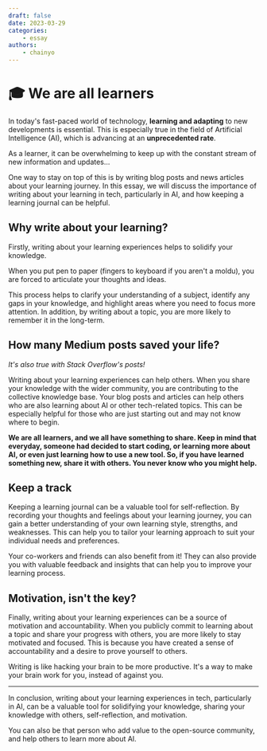 ```yaml
---
draft: false
date: 2023-03-29
categories:
    - essay
authors:
    - chainyo
---
```


# 🎓 We are all learners

In today's fast-paced world of technology, **learning and adapting** to new developments is essential. This is especially true in the field of Artificial Intelligence (AI), which is advancing at an **unprecedented rate**.

As a learner, it can be overwhelming to keep up with the constant stream of new information and updates...

<!-- more -->

One way to stay on top of this is by writing blog posts and news articles about your learning journey. In this essay, we will discuss the importance of writing about your learning in tech, particularly in AI, and how keeping a learning journal can be helpful.

## Why write about your learning?

Firstly, writing about your learning experiences helps to solidify your knowledge.

When you put pen to paper (fingers to keyboard if you aren't a moldu), you are forced to articulate your thoughts and ideas.

This process helps to clarify your understanding of a subject, identify any gaps in your knowledge, and highlight areas where you need to focus more attention. In addition, by writing about a topic, you are more likely to remember it in the long-term.

## How many Medium posts saved your life?

*It's also true with Stack Overflow's posts!*

Writing about your learning experiences can help others. When you share your knowledge with the wider community, you are contributing to the collective knowledge base. Your blog posts and articles can help others who are also learning about AI or other tech-related topics. This can be especially helpful for those who are just starting out and may not know where to begin.

**We are all learners, and we all have something to share. Keep in mind that everyday, someone had decided to start coding, or learning more about AI, or even just learning how to use a new tool. So, if you have learned something new, share it with others. You never know who you might help.**

## Keep a track

Keeping a learning journal can be a valuable tool for self-reflection. By recording your thoughts and feelings about your learning journey, you can gain a better understanding of your own learning style, strengths, and weaknesses. This can help you to tailor your learning approach to suit your individual needs and preferences.

Your co-workers and friends can also benefit from it! They can also provide you with valuable feedback and insights that can help you to improve your learning process.

## Motivation, isn't the key?

Finally, writing about your learning experiences can be a source of motivation and accountability. When you publicly commit to learning about a topic and share your progress with others, you are more likely to stay motivated and focused. This is because you have created a sense of accountability and a desire to prove yourself to others.

Writing is like hacking your brain to be more productive. It's a way to make your brain work for you, instead of against you.

---

In conclusion, writing about your learning experiences in tech, particularly in AI, can be a valuable tool for solidifying your knowledge, sharing your knowledge with others, self-reflection, and motivation.

You can also be that person who add value to the open-source community, and help others to learn more about AI.
